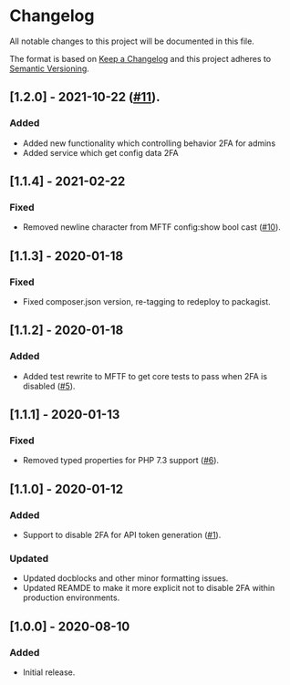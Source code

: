 # Changelog
All notable changes to this project will be documented in this file.

The format is based on [Keep a Changelog](http://keepachangelog.com/en/1.0.0/)
and this project adheres to [Semantic Versioning](http://semver.org/spec/v2.0.0.html).

## [1.2.0] - 2021-10-22 ([#11](https://github.com/markshust/magento2-module-disabletwofactorauth/pull/11)).

### Added
- Added new functionality which controlling behavior 2FA for admins 
- Added service which get config data 2FA

## [1.1.4] - 2021-02-22

### Fixed
- Removed newline character from MFTF config:show bool cast ([#10](https://github.com/markshust/magento2-module-disabletwofactorauth/pull/10)).

## [1.1.3] - 2020-01-18

### Fixed
- Fixed composer.json version, re-tagging to redeploy to packagist.

## [1.1.2] - 2020-01-18

### Added
- Added test rewrite to MFTF to get core tests to pass when 2FA is disabled ([#5](https://github.com/markshust/magento2-module-disabletwofactorauth/pull/5)).

## [1.1.1] - 2020-01-13

### Fixed
- Removed typed properties for PHP 7.3 support ([#6](https://github.com/markshust/magento2-module-disabletwofactorauth/issues/6)).

## [1.1.0] - 2020-01-12

### Added
- Support to disable 2FA for API token generation ([#1](https://github.com/markshust/magento2-module-disabletwofactorauth/issues/1)).

### Updated
- Updated docblocks and other minor formatting issues.
- Updated REAMDE to make it more explicit not to disable 2FA within production environments.

## [1.0.0] - 2020-08-10

### Added
- Initial release.
